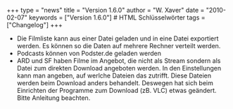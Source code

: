 +++
type = "news"
title = "Version 1.6.0"
author = "W. Xaver"
date = "2010-02-07"
keywords = ["Version 1.6.0"] # HTML Schlüsselwörter
tags = ["Changelog"]
+++

- Die Filmliste kann aus einer Datei geladen und in eine Datei exportiert werden. Es können so die Daten auf mehrere Rechner verteilt werden.
- Podcasts können von Podster.de geladen werden
- ARD und SF haben Filme im Angebot, die nicht als Stream sondern als Datei zum direkten Download angeboten werden. In den Einstellungen kann man angeben, auf werlche Dateien das zutrifft. Diese Dateien werden beim Download anders behandelt. Deswegen hat sich beim Einrichten der Programme zum Download (zB. VLC) etwas geändert. Bitte Anleitung beachten. 